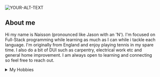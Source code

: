 <picture>
 <source media="(prefers-color-scheme: dark)" srcset="https://scontent-atl3-1.xx.fbcdn.net/v/t1.6435-9/53670377_10161621909425128_8715613559943331840_n.jpg?stp=dst-jpg_p206x206&_nc_cat=103&ccb=1-7&_nc_sid=c21ed2&_nc_ohc=kdbvIinesg4AX8j3moC&_nc_ht=scontent-atl3-1.xx&oh=00_AfCIGG3pe8cJC7wRBxNXpmn8oyXkFIZ6lDHy3Gh9KAfKqA&oe=65D8F33F">
 <source media="(prefers-color-scheme: light)" srcset="https://scontent-atl3-1.xx.fbcdn.net/v/t1.6435-9/53670377_10161621909425128_8715613559943331840_n.jpg?stp=dst-jpg_p206x206&_nc_cat=103&ccb=1-7&_nc_sid=c21ed2&_nc_ohc=kdbvIinesg4AX8j3moC&_nc_ht=scontent-atl3-1.xx&oh=00_AfCIGG3pe8cJC7wRBxNXpmn8oyXkFIZ6lDHy3Gh9KAfKqA&oe=65D8F33F">
 <img alt="YOUR-ALT-TEXT" src="https://scontent-atl3-1.xx.fbcdn.net/v/t1.6435-9/53670377_10161621909425128_8715613559943331840_n.jpg?stp=dst-jpg_p206x206&_nc_cat=103&ccb=1-7&_nc_sid=c21ed2&_nc_ohc=kdbvIinesg4AX8j3moC&_nc_ht=scontent-atl3-1.xx&oh=00_AfCIGG3pe8cJC7wRBxNXpmn8oyXkFIZ6lDHy3Gh9KAfKqA&oe=65D8F33F">
</picture>

## About me

Hi my name is Naisson (pronounced like Jason with an 'N'). I'm focused on Full-Stack programming while learning as much as I can while i tackle each language. I'm originally from England and enjoy playing tennis in my spare time. I also do a bit of DUI such as carpentry, electrical work etc and general home improvement. I am always open to learning and connecting so feel free to reach out.

<details>
<summary>My Hobbies</summary>

| Rank | Hobbies |
|-----:|---------------------------|
|     1| Tennis                    |
|     2| Video Games               |
|     3| Home Improvement          |
|     4| Trying New Foods/Cuisine  |
|     5| Watching tv/sports        |
|     6| Games (MTG/Boardgames etc)|

</details>
